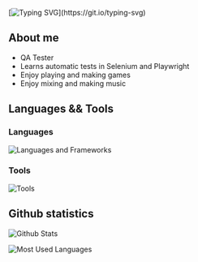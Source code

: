 [![Typing SVG](https://readme-typing-svg.herokuapp.com?font=Press+Start+2P&size=15&duration=2000&pause=1000&color=1DF73B&width=500&lines=Hello+world!+%5B%5D~(%EF%BF%A3%E2%96%BD%EF%BF%A3)~*+;My+name+is+Ji%C5%99%C3%AD+Appelt;And+I+enjoy+making+games+%26+music!)](https://git.io/typing-svg)

## About me
- QA Tester
- Learns automatic tests in Selenium and Playwright
- Enjoy playing and making games
- Enjoy mixing and making music

## Languages && Tools

### Languages
![Languages and Frameworks](https://skillicons.dev/icons?i=cs,mysql,postgresql,js,java,selenium)

### Tools
![Tools](https://skillicons.dev/icons?i=vscode,visualstudio,unity,blender,github)

## Github statistics
![Github Stats](https://github-readme-stats.vercel.app/api?username=Twinrest&show_icons=true&theme=dark)

![Most Used Languages](https://github-readme-stats.vercel.app/api/top-langs/?username=Twinrest&theme=dark)
